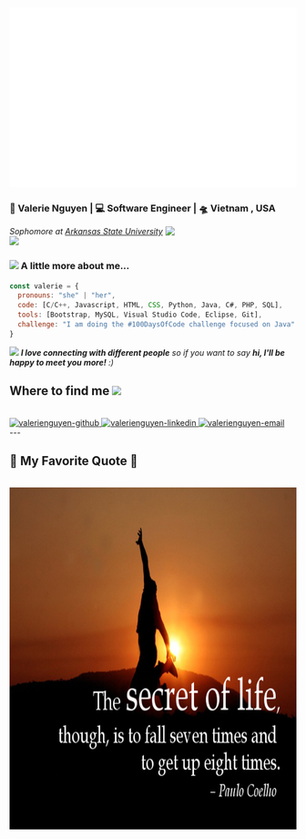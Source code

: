 <a href="#" target="_blank">
  <img src="valerienguyen.svg" width="1200" alt="valerienguyen" />
</a>

<h3>🙎 Valerie Nguyen | 💻 Software Engineer | 🛸 Vietnam , USA</h3>
<img align='right' src="https://media.giphy.com/media/ieyl9zmCjO4b4t6qoY/giphy.gif" width="230">
<p><em>Sophomore at <a href="https://www.astate.edu/">Arkansas State University </a><img src="https://media.giphy.com/media/fYSnHlufseco8Fh93Z/giphy.gif" width="30"></em></p>


### <img src="https://media.giphy.com/media/VgCDAzcKvsR6OM0uWg/giphy.gif" width="50"> A little more about me...

```javascript
const valerie = {
  pronouns: "she" | "her",
  code: [C/C++, Javascript, HTML, CSS, Python, Java, C#, PHP, SQL],
  tools: [Bootstrap, MySQL, Visual Studio Code, Eclipse, Git],
  challenge: "I am doing the #100DaysOfCode challenge focused on Java"
}
```

<img src="https://media.giphy.com/media/LnQjpWaON8nhr21vNW/giphy.gif" width="60"> <em><b>I love connecting with different people</b> so if you want to say <b>hi, I'll be happy to meet you more!</b> :)</em>

<h2> Where to find me <img src="https://media.giphy.com/media/mGcNjsfWAjY5AEZNw6/giphy.gif" width="50"></h2>
<br>
<div>
  <a href="https://github.com/valerienguyen169" target="blank">
    <img src="https://img.icons8.com/bubbles/100/000000/github.png" alt="valerienguyen-github" />
  </a>
  <a href="https://www.linkedin.com/in/valerienguyen169/" target="blank">
    <img src="https://img.icons8.com/bubbles/100/000000/linkedin.png" alt="valerienguyen-linkedin" />
  </a>
  <a href="mailto:valerienguyen169@gmail.com" target="top">
    <img src="https://img.icons8.com/bubbles/100/000000/apple-mail.png" alt="valerienguyen-email" />
  </a>
</div>
---

<br>
<h2>📑 My Favorite Quote 📑</h2>
<br>
<a href="#" target="_blank">
  <img src="images/quote-by-paulo-coelho.jpg" width="1000" height="600" alt="valerienguyen-favorite-quote" />
</a>